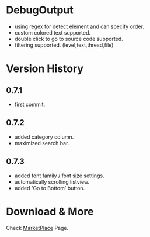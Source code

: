 # DebugOutput
* using regex for detect element and can specify order.
* custom colored text supported.
* double click to go to source code supported.
* filtering supported. (level,text,thread,file)

# Version History
## 0.7.1
- first commit.
## 0.7.2
- added category column.
- maximized search bar.
## 0.7.3
- added font family / font size settings.
- automatically scrolling listview.
- added 'Go to Bottom' button.

# Download & More
Check [MarketPlace](https://marketplace.visualstudio.com/items?itemName=BlackSmith01.Debugoutput) Page.
